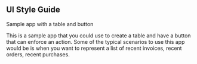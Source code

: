 ## UI Style Guide

Sample app with a table and button

This is a sample app that you could use to create a table and have a button that can enforce an action. Some of the typical scenarios to use this app would be is when you want to represent a list of recent invoices, recent orders, recent purchases.
